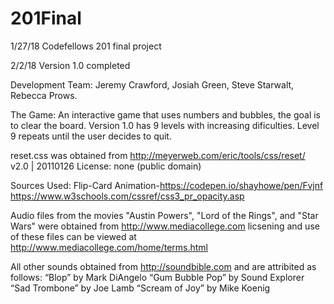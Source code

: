 # 201Final
1/27/18 Codefellows 201 final project 

2/2/18 Version 1.0 completed

Development Team: Jeremy Crawford, Josiah Green, Steve Starwalt, Rebecca Prows. 

The Game: 
An interactive game that uses numbers and bubbles, the goal is to clear the board. Version 1.0 has 9 levels with increasing dificulties. Level 9 repeats until the user decides to quit.

reset.css was obtained from http://meyerweb.com/eric/tools/css/reset/ 
   v2.0 | 20110126
   License: none (public domain)

Sources Used:
Flip-Card Animation-https://codepen.io/shayhowe/pen/Fvjnf
https://www.w3schools.com/cssref/css3_pr_opacity.asp

Audio files from the movies "Austin Powers", "Lord of the Rings", and "Star Wars" were obtained from http://www.mediacollege.com
licsening and use of these files can be viewed at http://www.mediacollege.com/home/terms.html

All other sounds obtained from http://soundbible.com and are attribited as follows:
“Blop” by Mark DiAngelo
“Gum Bubble Pop” by Sound Explorer
“Sad Trombone”  by Joe Lamb
“Scream of Joy” by Mike Koenig
